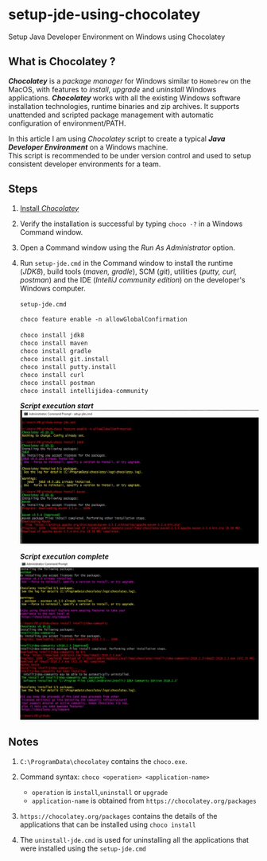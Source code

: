# setup-jde-using-chocolatey
Setup Java Developer Environment on Windows using Chocolatey

## What is Chocolatey ?
***Chocolatey*** is a _package manager_ for Windows similar to `Homebrew` on the MacOS, with features to _install_, _upgrade_ and _uninstall_ Windows applications.
***Chocolatey*** works with all the existing Windows software installation technologies, runtime binaries and zip archives. It supports unattended and scripted package management with automatic configuration of environment/PATH.

In this article I am using _Chocolatey_ script to create a typical ***Java Developer Environment*** on a Windows machine.  
This script is recommended to be under version control and used to setup consistent developer environments for a team.

## Steps
1. [Install _Chocolatey_](https://chocolatey.org/install)

2. Verify the installation is successful by typing `choco -?` in a Windows Command window.

3. Open a Command window using the _Run As Administrator_ option.

4. Run `setup-jde.cmd` in the Command window to install the runtime (_JDK8_), build tools (_maven, gradle_), SCM (_git_), utilities (_putty, curl, postman_) and the IDE (_IntelliJ community edition_) on the developer's Windows computer.

    `setup-jde.cmd`

    ```
    choco feature enable -n allowGlobalConfirmation

    choco install jdk8
    choco install maven
    choco install gradle
    choco install git.install
    choco install putty.install
    choco install curl
    choco install postman
    choco install intellijidea-community
    ```
    
    ***Script execution start***
    ![setup script start](setup-jde-start.JPG)  
   
    ***Script execution complete***
    ![setup script end](setup-jde-end.JPG) 
    
## Notes
1. `C:\ProgramData\chocolatey` contains the `choco.exe`.

2. Command syntax: `choco <operation> <application-name>`
    -  `operation` is `install`,`uninstall` or `upgrade`
    -  `application-name` is obtained from `https://chocolatey.org/packages`

3. `https://chocolatey.org/packages` contains the details of the applications that can be installed using `choco install`

4. The `uninstall-jde.cmd` is used for uninstalling all the applications that were installed using the `setup-jde.cmd`

